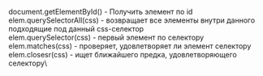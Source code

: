 document.getElementById() - Получить элемент по id\
elem.querySelectorAll(css) - возвращает все элементы
внутри данного подходящие под данный css-селектор\
elem.querySelector(css) - первый элемент по селектору\
elem.matches(css) - проверяет, удовлетворяет ли элемент селектору\
elem.closesr(css) - ищет ближайшего предка, удовлетворяющего селектору\
